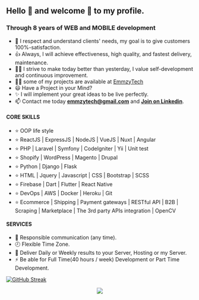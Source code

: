 ## Hello 👋 and welcome 🎉 to my profile.

### Through 8 years of WEB and MOBILE development
- 🚀 I respect and understand clients' needs, my goal is to give customers 100%-satisfaction.
- 👍 Always, I will achieve effectiveness, high quality, and fastest delivery, maintenance.
- 👨‍🎓 I strive to make today better than yesterday, I value self-development and continuous improvement.
- 👨‍💻 some of my projects are available at [EmmzyTech](https://github.com/Emmzy-Tech/)
- 😃 Have a Project in your Mind?
- ✨ I will implement your great ideas to be live perfectly.
- 📫 Contact me today **emmzytech@gmail.com** and **[Join on Linkedin](https://www.linkedin.com/in/emmanuel-onyenegbutu-3715551b4/)**.

#### CORE SKILLS
- ⭐ OOP life style
- ⭐ ReactJS | ExpressJS | NodeJS | VueJS | Nuxt | Angular
- ⭐ PHP | Laravel | Symfony | CodeIgniter | Yii | Unit test
- ⭐ Shopify | WordPress | Magento | Drupal
- ⭐ Python | Django | Flask
- ⭐ HTML | Jquery | Javascript | CSS | Bootstrap | SCSS
- ⭐ Firebase | Dart | Flutter | React Native
- ⭐ DevOps | AWS | Docker | Heroku | Git
- ⭐ Ecommerce | Shipping | Payment gateways | RESTful API | B2B | Scraping | Marketplace | The 3rd party APIs integration | OpenCV
#### SERVICES
- 💬 Responsible communication (any time).
- 🕗 Flexible Time Zone.
- 🚚 Deliver Daily or Weekly results to your Server, Hosting or my Server.
- ⚡ Be able for Full Time(40 hours / week) Development or Part Time Development.

[![GitHub Streak](https://streak-stats.demolab.com/?user=Emmzy-Tech&theme=synthwave)](https://git.io/streak-stats)

<p align="center">
    <img src="https://github-profile-trophy.vercel.app/?username=devdreamsolution&column=7&theme=onedark"/>
</p>


